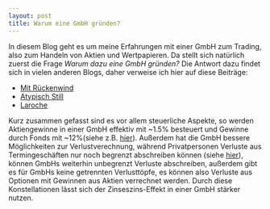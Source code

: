 ```yaml
---
layout: post
title: Warum eine GmbH gründen?
---
```


In diesem Blog geht es um meine Erfahrungen mit einer GmbH zum Trading, also zum Handeln von Aktien und Wertpapieren.
Da stellt sich natürlich zuerst die Frage <em>Warum dazu eine GmbH gründen?</em>
Die Antwort dazu findet sich in vielen anderen Blogs, daher verweise ich hier auf diese Beiträge:

* <a href="https://mit-rueckenwind.info/der-spardosen-gmbh-masterplan/"> Mit Rückenwind</a>
* <a href="https://www.atypischstill.com/allgemein/zwischenstand-nach-drei-monaten-gruendung-unserer-sparschwein-ug">Atypisch Still</a>
* <a href="https://github.com/laroche/trading-gmbh">Laroche</a>

Kurz zusammen gefasst sind es vor allem steuerliche Aspekte, so werden Aktiengewinne in einer GmbH effektiv mit ~1.5% besteuert und Gewinne durch Fonds mit ~12%(siehe z.B. <a href="https://wissen.ride.capital/knowledge/effektiver-steuersatz-ver%C3%A4u%C3%9Ferungsgewinne-aktienfonds">hier</a>). Außerdem hat die GmbH bessere Möglichkeiten zur Verlustverechnung, während Privatpersonen Verluste aus Termingeschäften nur noch begrenzt abschreiben können (siehe <a href="https://trading-steuerberatung.de/verlustverrechnung-aktien-termingeschaefte-ab-2021/">hier</a>), können GmbHs weiterhin unbegrenzt Verluste abschreiben, außerdem gibt es für GmbHs keine getrennten Verlusttöpfe, es können also Verluste aus Optionen mit Gewinnen aus Aktien verrechnet werden. Durch diese Konstellationen lässt sich der Zinseszins-Effekt in einer GmbH stärker nutzen.

